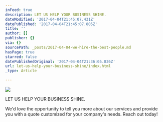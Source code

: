 ```yaml
---
inFeed: true
description: LET US HELP YOUR BUSINESS SHINE.
dateModified: '2017-04-04T21:45:07.431Z'
datePublished: '2017-04-04T21:45:07.805Z'
title: ''
author: []
publisher: {}
via: {}
sourcePath: _posts/2017-04-04-we-hire-the-best-people.md
hasPage: true
starred: false
datePublishedOriginal: '2017-04-04T21:36:05.836Z'
url: let-us-help-your-business-shine/index.html
_type: Article

---
```

![](https://the-grid-user-content.s3-us-west-2.amazonaws.com/6d6d5f9e-fd10-4975-8876-0abfa677105c.jpg)

LET US HELP YOUR BUSINESS SHINE.

We'd love the opportunity to tell you more about our services and provide you with a quote customized for your company's needs. Reach out today!